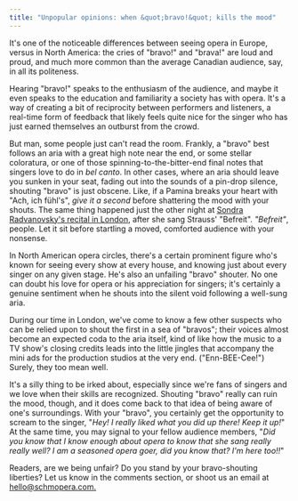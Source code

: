 ```yaml
---
title: "Unpopular opinions: when &quot;bravo!&quot; kills the mood"
---
```


It's one of the noticeable differences between seeing opera in Europe, versus in North America: the cries of "bravo!" and "brava!" are loud and proud, and much more common than the average Canadian audience, say, in all its politeness. 

Hearing "bravo!" speaks to the enthusiasm of the audience, and maybe it even speaks to the education and familiarity a society has with opera. It's a way of creating a bit of reciprocity between performers and listeners, a real-time form of feedback that likely feels quite nice for the singer who has just earned themselves an outburst from the crowd.

But man, some people just can't read the room. Frankly, a "bravo" best follows an aria with a great high note near the end, or some stellar coloratura, or one of those spinning-to-the-bitter-end final notes that singers love to do in *bel canto*. In other cases, where an aria should leave you sunken in your seat, fading out into the sounds of a pin-drop silence, shouting "bravo" is just obscene. Like, if a Pamina breaks your heart with "Ach, ich fühl's", *give it a second* before shattering the mood with your shouts. The same thing happened just the other night at [Sondra Radvanovsky's recital in London](/in-review-sondra-radvanovskys-stunning-london-recital-debut/), after she sang Strauss' "Befreit". *"Befreit"*, people. Let it sit before startling a moved, comforted audience with your nonsense.

In North American opera circles, there's a certain prominent figure who's known for seeing every show at every house, and knowing just about every singer on any given stage. He's also an unfailing "bravo" shouter. No one can doubt his love for opera or his appreciation for singers; it's certainly a genuine sentiment when he shouts into the silent void following a well-sung aria. 

During our time in London, we've come to know a few other suspects who can be relied upon to shout the first in a sea of "bravos"; their voices almost become an expected coda to the aria itself, kind of like how the music to a TV show's closing credits leads into the little jingles that accompany the mini ads for the production studios at the very end. ("Enn-BEE-Cee!") Surely, they too mean well.

It's a silly thing to be irked about, especially since we're fans of singers and we love when their skills are recognized. Shouting "bravo" really can ruin the mood, though, and it does come back to that idea of being aware of one's surroundings. With your "bravo", you certainly get the opportunity to scream to the singer, "*Hey! I really liked what you did up there! Keep it up!*" At the same time, you may signal to your fellow audience members, "*Did you know that I know enough about opera to know that she sang really really well? I am a seasoned opera goer, did you know that? I'm here too!!*"

Readers, are we being unfair? Do you stand by your bravo-shouting liberties? Let us know in the comments section, or shoot us an email at [hello@schmopera.com.](mailto:hello@schmopera.com)
